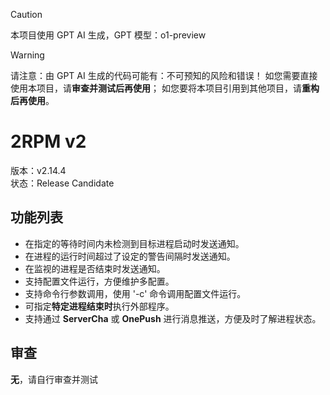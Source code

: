 > [!CAUTION]
> 本项目使用 GPT AI 生成，GPT 模型：o1-preview

> [!WARNING]
> 请注意：由 GPT AI 生成的代码可能有：不可预知的风险和错误！
> 如您需要直接使用本项目，请**审查并测试后再使用**；
> 如您要将本项目引用到其他项目，请**重构后再使用**。

# 2RPM v2

版本：v2.14.4  
状态：Release Candidate

## 功能列表

- 在指定的等待时间内未检测到目标进程启动时发送通知。
- 在进程的运行时间超过了设定的警告间隔时发送通知。
- 在监视的进程是否结束时发送通知。
- 支持配置文件运行，方便维护多配置。
- 支持命令行参数调用，使用 '-c' 命令调用配置文件运行。
- 可指定**特定进程结束时**执行外部程序。
- 支持通过 **ServerCha** 或 **OnePush** 进行消息推送，方便及时了解进程状态。

## 审查

**无**，请自行审查并测试
